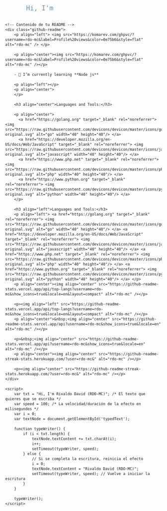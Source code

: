 <!DOCTYPE html>
<html>
<head>
    <style>
        /* Estilo de letra tipo hacker */
        @font-face {
            font-family: hackerFont;
            src: url("ruta_de_tu_fuente.ttf"); /* Reemplaza 'ruta_de_tu_fuente.ttf' con la ruta real de tu fuente */
        }
        #myName {
            font-family: hackerFont, monospace; /* Utiliza la fuente hackerFont y respalda con una fuente monoespaciada */
        }
    </style>
</head>
<body>
    <svg xmlns="http://www.w3.org/2000/svg" xmlns:xlink="http://www.w3.org/1999/xlink" viewBox="0 0 510 40" style="background-color: #00000000;" width="510px" height="40px">
        <path id="path0">
            <!-- Single line -->
            <animate id="d0" attributeName="d" begin="0s;d0.end" dur="8000ms" fill="remove" values="m0,20 h0 ; m0,20 h510 ; m0,20 h510 ; m0,20 h0" keyTimes="0;0.7;0.825;1"/>
        </path>
        <text font-family="&quot;Iosevka&quot;, monospace" fill="#6791c9" font-size="21" dominant-baseline="auto" x="0%" text-anchor="start">
            <textPath xlink:href="#path0">
                Hi, I'm 
                <tspan fill="#ff0000" dy="-20" id="typedText">Rivaldo David (RDO-MC)</tspan>
                <animate attributeName="startOffset" from="0%" to="100%" dur="5s" repeatCount="indefinite" />
            </textPath>
        </text>
    </svg>

    <!-- Contenido de tu README -->
    <div class="github-readme">
        <p align="left"> <img src="https://komarev.com/ghpvc/?username=rdo-mc&label=Profile%20views&color=0e75b6&style=flat" alt="rdo-mc" /> </p>

        <p align="center"><img src="https://komarev.com/ghpvc/?username=rdo-mc&label=Profile%20views&color=0e75b6&style=flat" alt="rdo-mc" /></p>

        - 🌱 I’m currently learning **Node js**

        <p align="left"></p>
        <p align="center">
        </p>

        <h3 align="center">Languages and Tools:</h3>

        <p align="center">
          <a href="https://golang.org" target="_blank" rel="noreferrer"> <img src="https://raw.githubusercontent.com/devicons/devicon/master/icons/go/go-original.svg" alt="go" width="40" height="40"/> </a>
          <a href="https://developer.mozilla.org/en-US/docs/Web/JavaScript" target="_blank" rel="noreferrer"> <img src="https://raw.githubusercontent.com/devicons/devicon/master/icons/javascript/javascript-original.svg" alt="javascript" width="40" height="40"/> </a>
          <a href="https://www.php.net" target="_blank" rel="noreferrer"> <img src="https://raw.githubusercontent.com/devicons/devicon/master/icons/php/php-original.svg" alt="php" width="40" height="40"/> </a>
          <a href="https://www.python.org" target="_blank" rel="noreferrer"> <img src="https://raw.githubusercontent.com/devicons/devicon/master/icons/python/python-original.svg" alt="python" width="40" height="40"/> </a>
        </p>

        <h3 align="left">Languages and Tools:</h3>
        <p align="left"> <a href="https://golang.org" target="_blank" rel="noreferrer"> <img src="https://raw.githubusercontent.com/devicons/devicon/master/icons/go/go-original.svg" alt="go" width="40" height="40"/> </a> <a href="https://developer.mozilla.org/en-US/docs/Web/JavaScript" target="_blank" rel="noreferrer"> <img src="https://raw.githubusercontent.com/devicons/devicon/master/icons/javascript/javascript-original.svg" alt="javascript" width="40" height="40"/> </a> <a href="https://www.php.net" target="_blank" rel="noreferrer"> <img src="https://raw.githubusercontent.com/devicons/devicon/master/icons/php/php-original.svg" alt="php" width="40" height="40"/> </a> <a href="https://www.python.org" target="_blank" rel="noreferrer"> <img src="https://raw.githubusercontent.com/devicons/devicon/master/icons/python/python-original.svg" alt="python" width="40" height="40"/> </a> </p>
        <p align="center"><img align="center" src="https://github-readme-stats.vercel.app/api/top-langs?username=rdo-mc&show_icons=true&locale=en&layout=compact" alt="rdo-mc" /></p>

        <p><img align="left" src="https://github-readme-stats.vercel.app/api/top-langs?username=rdo-mc&show_icons=true&locale=en&layout=compact" alt="rdo-mc" /></p>
        <p align="center">&nbsp;<img align="center" src="https://github-readme-stats.vercel.app/api?username=rdo-mc&show_icons=true&locale=en" alt="rdo-mc" /></p>

        <p>&nbsp;<img align="center" src="https://github-readme-stats.vercel.app/api?username=rdo-mc&show_icons=true&locale=en" alt="rdo-mc" /></p>
        <p align="center"><img align="center" src="https://github-readme-streak-stats.herokuapp.com/?user=rdo-mc&" alt="rdo-mc" /></p>

        <p><img align="center" src="https://github-readme-streak-stats.herokuapp.com/?user=rdo-mc&" alt="rdo-mc" /></p>
    </div>

    <script>
        var txt = "Hi, I'm Rivaldo David (RDO-MC)"; /* El texto que quieres que se escriba */
        var speed = 100; /* La velocidad/duración de la efecto en milisegundos */
        var i = 0;
        var textNode = document.getElementById('typedText');
        
        function typeWriter() {
            if (i < txt.length) {
                textNode.textContent += txt.charAt(i);
                i++;
                setTimeout(typeWriter, speed);
            } else {
                // Si se completa la escritura, reinicia el efecto
                i = 0;
                textNode.textContent = "Rivaldo David (RDO-MC)";
                setTimeout(typeWriter, speed); // Vuelve a iniciar la escritura
            }
        }
        
        typeWriter();
    </script>
</body>
</html>
